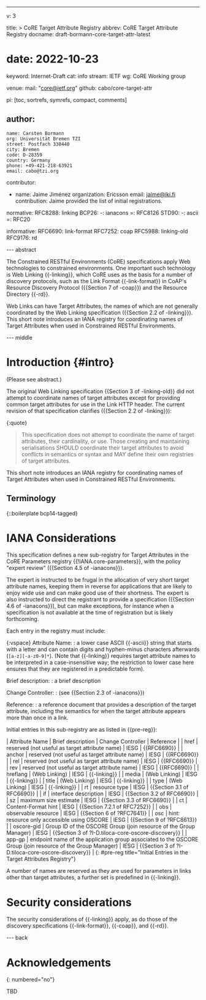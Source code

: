 ---
v: 3

title: >
  CoRE Target Attribute Registry
abbrev: CoRE Target Attribute Registry
docname: draft-bormann-core-target-attr-latest
# date: 2022-10-23

keyword: Internet-Draft
cat: info
stream: IETF
wg: CoRE Working group

venue:
  mail: "core@ietf.org"
  github: cabo/core-target-attr

pi: [toc, sortrefs, symrefs, compact, comments]

author:
  -
    name: Carsten Bormann
    org: Universität Bremen TZI
    street: Postfach 330440
    city: Bremen
    code: D-28359
    country: Germany
    phone: +49-421-218-63921
    email: cabo@tzi.org

contributor:
- name: Jaime Jiménez
  organization: Ericsson
  email: jaime@iki.fi
  contribution: Jaime provided the list of initial registrations.

normative:
  RFC8288: linking
  BCP26:
    -: ianacons
    =: RFC8126
  STD90:
    -: ascii
    =: RFC20

informative:
  RFC6690: link-format
  RFC7252: coap
  RFC5988: linking-old
  RFC9176: rd

--- abstract

The Constrained RESTful Environments (CoRE) specifications apply Web
technologies to constrained environments.
One important such technology is Web Linking {{-linking}}, which CoRE
uses as the basis for a number of discovery protocols, such as the
Link Format {{-link-format}} in CoAP's Resource Discovery Protocol ({{Section 7
of -coap}}) and the Resource Directory {{-rd}}.

Web Links can have Target Attributes, the names of which are not
generally coordinated by the Web Linking specification ({{Section 2.2 of -linking}}).
This short note introduces an IANA registry for coordinating names of Target
Attributes when used in Constrained RESTful Environments.

--- middle

Introduction        {#intro}
============

(Please see abstract.)

The original Web Linking specification {{Section 3 of -linking-old}} did not attempt
to coordinate names of target attributes except for providing common
target attributes for use in the Link HTTP header.
The current revision of that specification clarifies ({{Section 2.2 of -linking}}):

{:quote}
>    This specification does not attempt to coordinate the name of target
   attributes, their cardinality, or use.  Those creating and
   maintaining serialisations SHOULD coordinate their target attributes
   to avoid conflicts in semantics or syntax and MAY define their own
   registries of target attributes.

This short note introduces an IANA registry for coordinating names of Target
Attributes when used in Constrained RESTful Environments.

Terminology
-----------

{::boilerplate bcp14-tagged}

IANA Considerations
===================

This specification defines a new sub-registry for Target Attributes in
the CoRE Parameters registry {{!IANA.core-parameters}}, with the policy
"expert review" ({{Section 4.5 of -ianacons}}).

The expert is instructed to be frugal in the allocation of very short
target attribute names, keeping them in reverse for applications that
are likely to enjoy wide use and can make good use of their shortness.
The expert is also instructed to direct the registrant to provide a
specification ({{Section 4.6 of -ianacons}}), but can make exceptions,
for instance when a specification is not available at the time of
registration but is likely forthcoming.

Each entry in the registry must include:

{:vspace}
Attribute Name:
: a lower case ASCII {{-ascii}} string that starts with a letter and can
  contain digits and hyphen-minus characters afterwards
  (`[a-z][-a-z0-9]*`).
  (Note that {{-linking}} requires target attribute names to be
  interpreted in a case-insensitive way; the restriction to lower case
  here ensures that they are registered in a predictable form).

Brief description:
: a brief description

Change Controller:
: (see {{Section 2.3 of -ianacons}})

Reference:
: a reference document that provides a description of the target
  attribute, including the semantics for when the target attribute
  appears more than once in a link.


Initial entries in this sub-registry are as listed in {{pre-reg}}:

| Attribute  Name | Brief description                                                                                          | Change Controller | Reference                                        |
| href            | reserved (not useful as target attribute name)                                                             | IESG              | {{RFC6690}}                                        |
| anchor          | reserved (not useful as target attribute name)                                                             | IESG              | {{RFC6690}}                                        |
| rel             | reserved (not useful as target attribute name)                                                             | IESG              | {{RFC6690}}                                        |
| rev             | reserved (not useful as target attribute name)                                                             | IESG              | {{RFC6690}}                                        |
| hreflang        | (Web Linking)                                                                                              | IESG              | {{-linking}}                                       |
| media           | (Web Linking)                                                                                              | IESG              | {{-linking}}                                       |
| title           | (Web Linking)                                                                                              | IESG              | {{-linking}}                                       |
| type            | (Web Linking)                                                                                              | IESG              | {{-linking}}                                       |
| rt              | resource type                                                                                              | IESG              | {{Section 3.1 of RFC6690}}                         |
| if              | interface description                                                                                      | IESG              | {{Section 3.2 of RFC6690}}                         |
| sz              | maximum size estimate                                                                                      | IESG              | {{Section 3.3 of RFC6690}}                         |
| ct              | Content-Format hint                                                                                        | IESG              | {{Section 7.2.1 of RFC7252}}                       |
| obs             | observable resource                                                                                        | IESG              | {{Section 6 of ?RFC7641}}                          |
| osc             | hint: resource only accessible using OSCORE                                                                | IESG              | {{Section 9 of ?RFC8613}}                          |
| oscore-gid      | Group ID of the OSCORE Group (join resource of the Group Manager)                                          | IESG              | {{Section 3 of ?I-D.tiloca-core-oscore-discovery}} |
| app-gp          | endpoint name of the application group associated to the OSCORE Group (join resource of the Group Manager) | IESG              | {{Section 3 of ?I-D.tiloca-core-oscore-discovery}} |
{: #pre-reg title="Initial Entries in the Target Attributes Registry"}

A number of names are reserved as they are used for parameters in
links other than target attributes, a further set is predefined in
{{-linking}}.


Security considerations
=======================

The security considerations of {{-linking}} apply, as do those of the
discovery specifications {{-link-format}}, {{-coap}}, and {{-rd}}.

--- back

Acknowledgements
================
{: numbered="no"}

TBD
